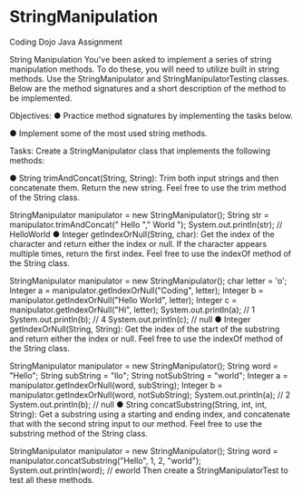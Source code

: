 # StringManipulation
Coding Dojo Java Assignment

String Manipulation
You've been asked to implement a series of string manipulation methods. To do these, you will need to utilize built in string methods. Use the StringManipulator and StringManipulatorTesting classes. Below are the method signatures and a short description of the method to be implemented.

Objectives:
● Practice method signatures by implementing the tasks below.

● Implement some of the most used string methods.

Tasks:
Create a StringManipulator class that implements the following methods:

● String trimAndConcat(String, String): Trim both input strings and then concatenate them. Return the new string. Feel free to use the trim method of the String class.

StringManipulator manipulator = new StringManipulator();
String str = manipulator.trimAndConcat("    Hello     ","     World    ");
System.out.println(str); // HelloWorld 
● Integer getIndexOrNull(String, char): Get the index of the character and return either the index or null. If the character appears multiple times, return the first index. Feel free to use the indexOf method of the String class.

StringManipulator manipulator = new StringManipulator();
char letter = 'o';
Integer a = manipulator.getIndexOrNull("Coding", letter);
Integer b = manipulator.getIndexOrNull("Hello World", letter);
Integer c = manipulator.getIndexOrNull("Hi", letter);
System.out.println(a); // 1
System.out.println(b); // 4
System.out.println(c); // null
● Integer getIndexOrNull(String, String): Get the index of the start of the substring and return either the index or null. Feel free to use the indexOf method of the String class.

StringManipulator manipulator = new StringManipulator();
String word = "Hello";
String subString = "llo";
String notSubString = "world";
Integer a = manipulator.getIndexOrNull(word, subString);
Integer b = manipulator.getIndexOrNull(word, notSubString);
System.out.println(a); // 2
System.out.println(b); // null
● String concatSubstring(String, int, int, String): Get a substring using a starting and ending index, and concatenate that with the second string input to our method. Feel free to use the substring method of the String class.

StringManipulator manipulator = new StringManipulator();
String word = manipulator.concatSubstring("Hello", 1, 2, "world");
System.out.println(word); // eworld
Then create a StringManipulatorTest to test all these methods.
